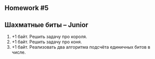Homework #5
---
## Шахматные биты – Junior

1. +1 байт. Решить задачу про короля.
2. +1 байт. Решить задачу про коня.
3. +1 байт. Реализовать два алгоритма подсчёта единичных битов в числе.